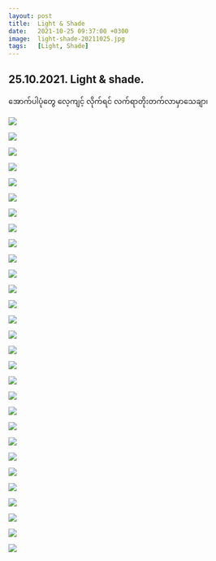 ```yaml
---
layout: post
title:  Light & Shade
date:   2021-10-25 09:37:00 +0300
image:  light-shade-20211025.jpg
tags:   [Light, Shade]
---
```


## 25.10.2021. Light &  shade.
အောက်ပါပုံ​တွေ ​လေ့ကျင့် လိုက်ရင် လက်ရာတိုးတက်လာမှာ​သေချာ၊

![]({{site.baseurl}}/img/light-shade-20211025/01.jpg)

![]({{site.baseurl}}/img/light-shade-20211025/02.jpg)

![]({{site.baseurl}}/img/light-shade-20211025/03.jpg)

![]({{site.baseurl}}/img/light-shade-20211025/04.jpg)

![]({{site.baseurl}}/img/light-shade-20211025/05.jpg)

![]({{site.baseurl}}/img/light-shade-20211025/06.jpg)

![]({{site.baseurl}}/img/light-shade-20211025/07.jpg)

![]({{site.baseurl}}/img/light-shade-20211025/08.jpg)

![]({{site.baseurl}}/img/light-shade-20211025/09.jpg)

![]({{site.baseurl}}/img/light-shade-20211025/10.jpg)

![]({{site.baseurl}}/img/light-shade-20211025/11.jpg)

![]({{site.baseurl}}/img/light-shade-20211025/12.jpg)

![]({{site.baseurl}}/img/light-shade-20211025/13.jpg)

![]({{site.baseurl}}/img/light-shade-20211025/14.jpg)

![]({{site.baseurl}}/img/light-shade-20211025/15.jpg)

![]({{site.baseurl}}/img/light-shade-20211025/16.jpg)

![]({{site.baseurl}}/img/light-shade-20211025/17.jpg)

![]({{site.baseurl}}/img/light-shade-20211025/18.jpg)

![]({{site.baseurl}}/img/light-shade-20211025/19.jpg)

![]({{site.baseurl}}/img/light-shade-20211025/20.jpg)

![]({{site.baseurl}}/img/light-shade-20211025/21.jpg)

![]({{site.baseurl}}/img/light-shade-20211025/22.jpg)

![]({{site.baseurl}}/img/light-shade-20211025/23.jpg)

![]({{site.baseurl}}/img/light-shade-20211025/24.jpg)

![]({{site.baseurl}}/img/light-shade-20211025/25.jpg)

![]({{site.baseurl}}/img/light-shade-20211025/26.jpg)

![]({{site.baseurl}}/img/light-shade-20211025/27.jpg)

![]({{site.baseurl}}/img/light-shade-20211025/28.jpg)

![]({{site.baseurl}}/img/light-shade-20211025/29.jpg)